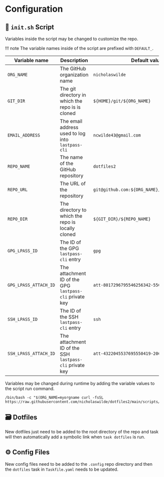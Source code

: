 # Configuration

## :page_with_curl: `init.sh` Script

Variables inside the script may be changed to customize the repo.

!!! note
    The variable names inside of the script are prefixed with `DEFAULT_`.

| Variable name         | Description                                             | Default value                                 |
|-----------------------|---------------------------------------------------------|-----------------------------------------------|
| `ORG_NAME`            | The GitHub organization name                            | `nicholaswilde`                               |
| `GIT_DIR`             | The git directory in which the repo is is cloned        | `${HOME}/git/${ORG_NAME}`                     |
| `EMAIL_ADDRESS`       | The email address used to log into `lastpass-cli`       | `ncwilde43@gmail.com`                         |
| `REPO_NAME`           | The name of the GitHub repository                       | `dotfiles2`                                   |
| `REPO_URL`            | The URL of the repository                               | `git@github.com:${ORG_NAME}/${REPO_NAME}.git` |
| `REPO_DIR`            | The directory to which the repo is locally cloned       | `${GIT_DIR}/${REPO_NAME}`                     |
| `GPG_LPASS_ID`        | The ID of the GPG `lastpass-cli` entry                  | `gpg`                                         |
| `GPG_LPASS_ATTACH_ID` | The attachment ID of the GPG `lastpass-cli` private key | `att-8017296795546256342-55097`               |
| `SSH_LPASS_ID`        | The ID of the SSH `lastpass-cli` entry                  | `ssh`                                         |
| `SSH_LPASS_ATTACH_ID` | The attachment ID of the SSH `lastpass-cli` private key | `att-4322045537695550419-20689`               |

Variables may be changed during runtime by adding the variable values to the script run command.

```shell
/bin/bash -c "$(ORG_NAME=myorgname curl -fsSL https://raw.githubusercontent.com/nicholaswilde/dotfiles2/main/scripts/init.sh)"
```

## :card_file_box: Dotfiles

New dotfiles just need to be added to the root directory of the repo and task will then
automatically add a symbolic link when `task dotfiles` is run.

## :gear: Config Files

New config files need to be added to the `.config` repo directory and then the `dotfiles` task in `Taskfile.yaml`
needs to be updated.
